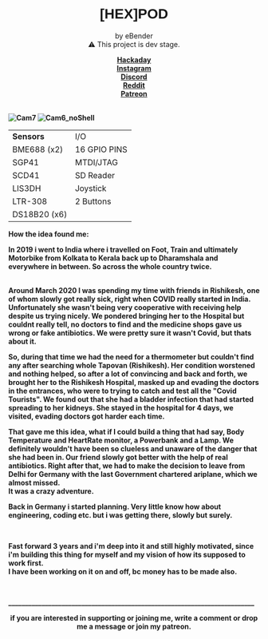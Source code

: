 
<!-- HTML comment -->

<h1 style="font-family:Helvetica;", align=center>[HEX]POD</h1>
<p align=center><b></b></b></p>
<p align=center font-size=10px > by eBender <br>
⚠️ This project is dev stage.</p>
  
  <p align=center><b><a href="https://hackaday.io/project/177083-h6x-pod">Hackaday</a> <br>
<a href="https://www.instagram.com/zen.diy/">Instagram</a><br>
<a href="https://discord.gg/3JU6GMgVZk">Discord</a> <br>
<a href="https://www.reddit.com/r/hex_pod/">Reddit</a> <br>
<a href="https://www.patreon.com/eBender">Patreon</a> <br><br>
<!-- <b>PCB production generously sponsored by <a href="https://www.pcbway.com">PCBway</a> -->

![Cam7](https://github.com/EmanuelBender/HEX_POD/assets/46021872/df71b219-04f3-4234-96c8-c194a497d02c)
![Cam6_noShell](https://github.com/EmanuelBender/HEX_POD/assets/46021872/1aac6172-bb19-46d3-8815-2ff2f8ee651f)


<p>
<table>
<tr><td><b> Sensors </b></td><td>I/O</td></tr>
<tr><td>BME688 (x2)</td><td>16 GPIO PINS</td></tr>
<tr><td>SGP41</td><td></td<td></zd>MTDI/JTAG</td></tr>
<tr><td>SCD41</td><td>SD Reader</td></tr>
<tr><td>LIS3DH</td><td>Joystick</td></tr>
<tr><td>LTR-308</td><td>2 Buttons</td></tr>
<tr><td>DS18B20 (x6)</td><td></td></tr>
</table>
</p>
<p>
<b>How the idea found me:</b><br/>

In 2019 i went to India where i travelled on Foot, Train and ultimately Motorbike from Kolkata to Kerala back up to Dharamshala and everywhere in between. So across the whole country twice.
<br>
<br>
</p><p>
Around March 2020 I was spending my time with friends in Rishikesh, one of whom slowly got really sick, right when COVID really started in India. Unfortunately she wasn't being very cooperative with receiving help despite us trying nicely. We pondered bringing her to the Hospital but couldnt really tell, no doctors to find and the medicine shops gave us wrong or fake antibiotics. We were pretty sure it wasn't Covid, but thats about it.
</p><p>
So, during that time we had the need for a thermometer but couldn't find any after searching whole Tapovan (Rishikesh). Her condition worstened and nothing helped, so after a lot of convincing and back and forth, we brought her to the Rishikesh Hospital, masked up and evading the doctors in the entrances, who were to trying to catch and test all the "Covid Tourists". We found out that she had a bladder infection that had started spreading to her kidneys. 
She stayed in the hospital for 4 days, we visited, evading doctors got harder each time. 
</p><p>
That gave me this idea, what if I could build a thing that had say, Body Temperature and HeartRate monitor, a Powerbank and a Lamp. We definitely wouldn't have been so clueless and unaware of the danger that she had been in. Our friend slowly got better with the help of real antibiotics. Right after that, we had to make the decision to leave from Delhi for Germany with the last Government chartered ariplane, which we almost missed. <br/>It was a crazy adventure.
</p><p>
Back in Germany i started planning. Very little know how about engineering, coding etc. but i was getting there, slowly but surely. 
</p><br><p>
Fast forward 3 years and i'm deep into it and still highly motivated, since i'm building this thing for myself and my vision of how its supposed to work first.<br/>
I have been working on it on and off, bc money has to be made also.
</p><p>
<br>

</p>
__________________________________________________________________________
<p align=center><b>if you are interested in supporting or joining me, write a comment or drop me a message or join my patreon.</b></p>
